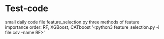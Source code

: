 # Test-code
small daily code file
feature_selection.py three methods of feature importance order: RF, XGBoost, CATboost
'<python3 feature_selection.py -i file.csv -name RF>'
